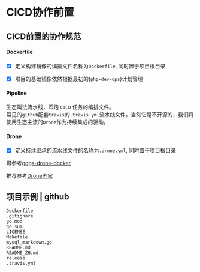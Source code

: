 # CICD协作前置

## CICD前置的协作规范

#### Dockerfile

- [x] 定义构建镜像的编排文件名称为`Dockerfile`, 同时置于项目根目录

- [x] 项目的基础镜像依然根据最初的(`php-dev-ops`)计划管理


#### Pipeline

生态叫法流水线，即跑 `CICD` 任务的编排文件。  
常见的`github`配套`travis`的`.travis.yml`流水线文件，当然它是不开源的，我们将使用生态主流的`Drone`作为持续集成的驱动。 


#### Drone

- [x] 定义持续继承的流水线文件的名称为`.drone.yml`, 同时置于项目根目录  

可参考[gogs-drone-docker](https://github.com/alicfeng/gogs-drone-docker)

推荐参考[Drone老家](https://docs.drone.io)




## 项目示例 | github

```
Dockerfile
.gitignore
go.mod
go.sum
LICENSE
Makefile
mysql_markdown.go
README.md
README_ZH.md
release
.travis.yml
```

